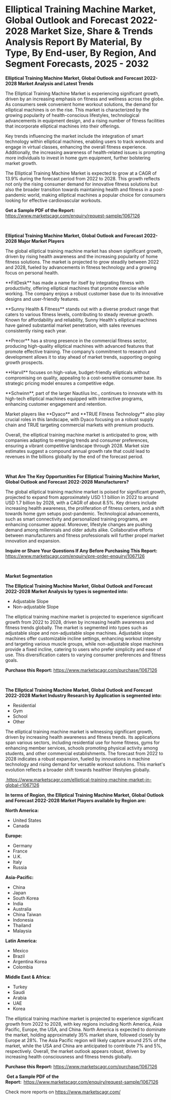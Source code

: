 <p><h1>Elliptical Training Machine Market, Global Outlook and Forecast 2022-2028 Market Size, Share & Trends Analysis Report By Material, By Type, By End-user, By Region, And Segment Forecasts, 2025 - 2032</h1></p><p><strong>Elliptical Training Machine Market, Global Outlook and Forecast 2022-2028 Market Analysis and Latest Trends</strong></p>
<p><p>The Elliptical Training Machine Market is experiencing significant growth, driven by an increasing emphasis on fitness and wellness across the globe. As consumers seek convenient home workout solutions, the demand for elliptical machines is on the rise. This market is characterized by the growing popularity of health-conscious lifestyles, technological advancements in equipment design, and a rising number of fitness facilities that incorporate elliptical machines into their offerings.</p><p>Key trends influencing the market include the integration of smart technology within elliptical machines, enabling users to track workouts and engage in virtual classes, enhancing the overall fitness experience. Additionally, the increasing awareness of health-related issues is prompting more individuals to invest in home gym equipment, further bolstering market growth.</p><p>The Elliptical Training Machine Market is expected to grow at a CAGR of 13.9% during the forecast period from 2022 to 2028. This growth reflects not only the rising consumer demand for innovative fitness solutions but also the broader transition towards maintaining health and fitness in a post-pandemic world, making elliptical machines a popular choice for consumers looking for effective cardiovascular workouts.</p></p>
<p><strong>Get a Sample PDF of the Report:&nbsp;</strong> <a href="https://www.marketscagr.com/enquiry/request-sample/1067126?utm_campaign=3501&utm_medium=2&utm_source=Github&utm_content=ia&utm_term=21032025&utm_id=elliptical-training-machine-market-global-outlook-and-forecast-2022-2028">https://www.marketscagr.com/enquiry/request-sample/1067126</a></p>
<p>&nbsp;</p>
<p><strong>Elliptical Training Machine Market, Global Outlook and Forecast 2022-2028 Major Market Players</strong></p>
<p><p>The global elliptical training machine market has shown significant growth, driven by rising health awareness and the increasing popularity of home fitness solutions. The market is projected to grow steadily between 2022 and 2028, fueled by advancements in fitness technology and a growing focus on personal health.</p><p>**FitDesk** has made a name for itself by integrating fitness with productivity, offering elliptical machines that promote exercise while working. The company enjoys a robust customer base due to its innovative designs and user-friendly features.</p><p>**Sunny Health & Fitness** stands out with a diverse product range that caters to various fitness levels, contributing to steady revenue growth. Known for affordability and reliability, Sunny Health's elliptical machines have gained substantial market penetration, with sales revenues consistently rising each year.</p><p>**Precor** has a strong presence in the commercial fitness sector, producing high-quality elliptical machines with advanced features that promote effective training. The company’s commitment to research and development allows it to stay ahead of market trends, supporting ongoing growth prospects.</p><p>**Harvil** focuses on high-value, budget-friendly ellipticals without compromising on quality, appealing to a cost-sensitive consumer base. Its strategic pricing model ensures a competitive edge.</p><p>**Schwinn**, part of the larger Nautilus Inc., continues to innovate with its high-tech elliptical machines equipped with interactive programs, enhancing customer engagement and retention. </p><p>Market players like **Dyaco** and **TRUE Fitness Technology** also play crucial roles in this landscape, with Dyaco focusing on a robust supply chain and TRUE targeting commercial markets with premium products.</p><p>Overall, the elliptical training machine market is anticipated to grow, with companies adapting to emerging trends and consumer preferences, ensuring a vibrant competitive landscape through 2028. Market size estimates suggest a compound annual growth rate that could lead to revenues in the billions globally by the end of the forecast period.</p></p>
<p>&nbsp;</p>
<p><strong>What Are The Key Opportunities For Elliptical Training Machine Market, Global Outlook and Forecast 2022-2028 Manufacturers?</strong></p>
<p><p>The global elliptical training machine market is poised for significant growth, projected to expand from approximately USD 1.1 billion in 2022 to around USD 1.7 billion by 2028, with a CAGR of about 8.5%. Key drivers include increasing health awareness, the proliferation of fitness centers, and a shift towards home gym setups post-pandemic. Technological advancements, such as smart connectivity and personalized training programs, are enhancing consumer appeal. Moreover, lifestyle changes are pushing demand among millennials and older adults alike. Collaborative efforts between manufacturers and fitness professionals will further propel market innovation and expansion.</p></p>
<p><strong>Inquire or Share Your Questions If Any Before Purchasing This Report:</strong> <a href="https://www.marketscagr.com/enquiry/pre-order-enquiry/1067126?utm_campaign=3501&utm_medium=2&utm_source=Github&utm_content=ia&utm_term=21032025&utm_id=elliptical-training-machine-market-global-outlook-and-forecast-2022-2028">https://www.marketscagr.com/enquiry/pre-order-enquiry/1067126</a></p>
<p>&nbsp;</p>
<p><strong>Market Segmentation</strong></p>
<p><strong>The Elliptical Training Machine Market, Global Outlook and Forecast 2022-2028 Market Analysis by types is segmented into:</strong></p>
<p><ul><li>Adjustable Slope</li><li>Non-adjustable Slope</li></ul></p>
<p><p>The elliptical training machine market is projected to experience significant growth from 2022 to 2028, driven by increasing health awareness and fitness trends globally. The market is segmented into types such as adjustable slope and non-adjustable slope machines. Adjustable slope machines offer customizable incline settings, enhancing workout intensity and targeting various muscle groups, while non-adjustable slope machines provide a fixed incline, catering to users who prefer simplicity and ease of use. This diversification caters to varying consumer preferences and fitness goals.</p></p>
<p><strong>Purchase this Report:&nbsp;</strong><a href="https://www.marketscagr.com/purchase/1067126?utm_campaign=3501&utm_medium=2&utm_source=Github&utm_content=ia&utm_term=21032025&utm_id=elliptical-training-machine-market-global-outlook-and-forecast-2022-2028">https://www.marketscagr.com/purchase/1067126</a></p>
<p>&nbsp;</p>
<p><strong>The Elliptical Training Machine Market, Global Outlook and Forecast 2022-2028 Market Industry Research by Application is segmented into:</strong></p>
<p><ul><li>Residential</li><li>Gym</li><li>School</li><li>Other</li></ul></p>
<p><p>The elliptical training machine market is witnessing significant growth, driven by increasing health awareness and fitness trends. Its applications span various sectors, including residential use for home fitness, gyms for enhancing member services, schools promoting physical activity among students, and other commercial establishments. The forecast from 2022 to 2028 indicates a robust expansion, fueled by innovations in machine technology and rising demand for versatile workout solutions. This market's evolution reflects a broader shift towards healthier lifestyles globally.</p></p>
<p><a href="https://www.marketscagr.com/elliptical-training-machine-market-in-global-r1067126?utm_campaign=3501&utm_medium=2&utm_source=Github&utm_content=ia&utm_term=21032025&utm_id=elliptical-training-machine-market-global-outlook-and-forecast-2022-2028">&nbsp;https://www.marketscagr.com/elliptical-training-machine-market-in-global-r1067126</a></p>
<p><strong>In terms of Region, the Elliptical Training Machine Market, Global Outlook and Forecast 2022-2028 Market Players available by Region are:</strong></p>
<p>
    <p> <strong> North America: </strong>
        <ul>
            <li>United States</li>
            <li>Canada</li>
        </ul>
        </p> 
    <p> <strong> Europe: </strong>
        <ul>
            <li>Germany</li>
            <li>France</li>
            <li>U.K.</li>
            <li>Italy</li>
            <li>Russia</li>
        </ul>
        </p> 
    <p> <strong> Asia-Pacific: </strong>
        <ul>
            <li>China</li>
            <li>Japan</li>
            <li>South Korea</li>
            <li>India</li>
            <li>Australia</li>
            <li>China Taiwan</li>
            <li>Indonesia</li>
            <li>Thailand</li>
            <li>Malaysia</li>
        </ul>
        </p> 
    <p> <strong> Latin America: </strong>
        <ul>
            <li>Mexico</li>
            <li>Brazil</li>
            <li>Argentina Korea</li>
            <li>Colombia</li>
        </ul>
        </p> 
    <p> <strong> Middle East & Africa: </strong>
        <ul>
            <li>Turkey</li>
            <li>Saudi</li>
            <li>Arabia</li>
            <li>UAE</li>
            <li>Korea</li>
        </ul>
    </p>
    </p>
<p><p>The elliptical training machine market is projected to experience significant growth from 2022 to 2028, with key regions including North America, Asia Pacific, Europe, the USA, and China. North America is expected to dominate the market, holding approximately 35% market share, followed closely by Europe at 28%. The Asia Pacific region will likely capture around 25% of the market, while the USA and China are anticipated to contribute 7% and 5%, respectively. Overall, the market outlook appears robust, driven by increasing health consciousness and fitness trends globally.</p></p>
<p><strong>Purchase this Report: </strong><a href="https://www.marketscagr.com/purchase/1067126?utm_campaign=3501&utm_medium=2&utm_source=Github&utm_content=ia&utm_term=21032025&utm_id=elliptical-training-machine-market-global-outlook-and-forecast-2022-2028">https://www.marketscagr.com/purchase/1067126</a></p>
<p>&nbsp;<strong>Get a Sample PDF of the Report:&nbsp;&nbsp;</strong><a href="https://www.marketscagr.com/enquiry/request-sample/1067126?utm_campaign=3501&utm_medium=2&utm_source=Github&utm_content=ia&utm_term=21032025&utm_id=elliptical-training-machine-market-global-outlook-and-forecast-2022-2028">https://www.marketscagr.com/enquiry/request-sample/1067126</a></p>
<p><strong></strong></p>
<p>Check more reports on <a href="https://www.marketscagr.com/?utm_campaign=3501&utm_medium=2&utm_source=Github&utm_content=ia&utm_term=21032025&utm_id=elliptical-training-machine-market-global-outlook-and-forecast-2022-2028">https://www.marketscagr.com/</a></p>